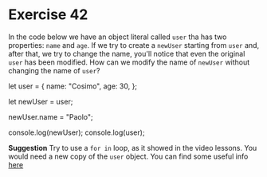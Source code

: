 # Exercise 42

In the code below we have an object literal called `user` tha has two properties: `name` and `age`. If we try to create a `newUser` starting from `user` and, after that, we try to change the name, you'll notice that even the original `user` has been modified. How can we modify the name of `newUser` without changing the name of `user`?

let user = {
name: "Cosimo",
age: 30,
};

let newUser = user;

newUser.name = "Paolo";

console.log(newUser);
console.log(user);

**Suggestion**
Try to use a `for in` loop, as it showed in the video lessons.
You would need a new copy of the `user` object.
You can find some useful info [here](https://javascript.info/object-copy)
